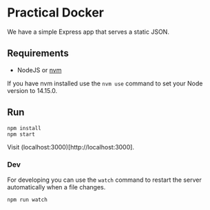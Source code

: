 # Practical Docker

We have a simple Express app that serves a static JSON.

## Requirements

- NodeJS or [nvm](https://nvm.sh)

If you have nvm installed use the `nvm use` command to set your Node version to 14.15.0.

## Run

```
npm install
npm start
```

Visit (localhost:3000)[http://localhost:3000].

### Dev

For developing you can use the `watch` command to restart the server automatically when a file changes.

```
npm run watch
```
